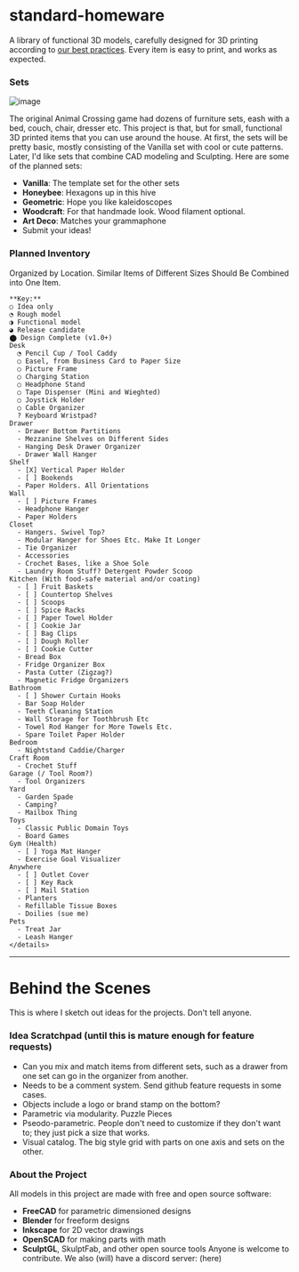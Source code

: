 # standard-homeware
A library of functional 3D models, carefully designed for 3D printing according to [our best practices](styleguide.md). Every item is easy to print, and works as expected.

### Sets
![image](https://github.com/nathangineer/standard-homeware/assets/26797863/1f46f934-0c8f-45b6-9945-6aa1b74b5051)

The original Animal Crossing game had dozens of furniture sets, eash with a bed, couch, chair, dresser etc. This project is that, but for small, functional 3D printed items that you can use around the house. At first, the sets will be pretty basic, mostly consisting of the Vanilla set with cool or cute patterns. Later, I'd like sets that combine CAD modeling and Sculpting. Here are some of the planned sets:
- **Vanilla**: The template set for the other sets
- **Honeybee**: Hexagons up in this hive
- **Geometric**: Hope you like kaleidoscopes
- **Woodcraft**: For that handmade look. Wood filament optional.
- **Art Deco**: Matches your grammaphone
- Submit your ideas!

### Planned Inventory
Organized by Location. Similar Items of Different Sizes Should Be Combined into One Item. 
```
**Key:**   
○ Idea only
◔ Rough model  
◑ Functional model  
◕ Release candidate  
⬤ Design Complete (v1.0+)   
Desk  
  ◔ Pencil Cup / Tool Caddy
  ○ Easel, from Business Card to Paper Size
  ○ Picture Frame
  ○ Charging Station
  ○ Headphone Stand
  ○ Tape Dispenser (Mini and Wieghted)
  ○ Joystick Holder
  ○ Cable Organizer
  ? Keyboard Wristpad?
Drawer
  - Drawer Bottom Partitions
  - Mezzanine Shelves on Different Sides
  - Hanging Desk Drawer Organizer
  - Drawer Wall Hanger
Shelf
  - [X] Vertical Paper Holder
  - [ ] Bookends
  - Paper Holders. All Orientations
Wall
  - [ ] Picture Frames
  - Headphone Hanger
  - Paper Holders
Closet
  - Hangers. Swivel Top?
  - Modular Hanger for Shoes Etc. Make It Longer
  - Tie Organizer
  - Accessories
  - Crochet Bases, like a Shoe Sole
  - Laundry Room Stuff? Detergent Powder Scoop
Kitchen (With food-safe material and/or coating)
  - [ ] Fruit Baskets
  - [ ] Countertop Shelves
  - [ ] Scoops
  - [ ] Spice Racks
  - [ ] Paper Towel Holder
  - [ ] Cookie Jar
  - [ ] Bag Clips
  - [ ] Dough Roller
  - [ ] Cookie Cutter
  - Bread Box
  - Fridge Organizer Box
  - Pasta Cutter (Zigzag?)
  - Magnetic Fridge Organizers
Bathroom
  - [ ] Shower Curtain Hooks
  - Bar Soap Holder
  - Teeth Cleaning Station
  - Wall Storage for Toothbrush Etc
  - Towel Rod Hanger for More Towels Etc.
  - Spare Toilet Paper Holder
Bedroom
  - Nightstand Caddie/Charger
Craft Room
  - Crochet Stuff
Garage (/ Tool Room?)
  - Tool Organizers
Yard
  - Garden Spade
  - Camping?
  - Mailbox Thing
Toys
  - Classic Public Domain Toys
  - Board Games
Gym (Health)
  - [ ] Yoga Mat Hanger
  - Exercise Goal Visualizer
Anywhere
  - [ ] Outlet Cover
  - [ ] Key Rack
  - [ ] Mail Station
  - Planters
  - Refillable Tissue Boxes
  - Doilies (sue me)
Pets
  - Treat Jar
  - Leash Hanger
</details>
```


---

# Behind the Scenes
This is where I sketch out ideas for the projects. Don't tell anyone.

### Idea Scratchpad (until this is mature enough for feature requests)
- Can you mix and match items from different sets, such as a drawer from one set can go in the organizer from another.
- Needs to be a comment system. Send github feature requests in some cases.
- Objects include a logo or brand stamp on the bottom?
- Parametric via modularity. Puzzle Pieces
- Pseodo-parametric. People don't need to customize if they don't want to; they just pick a size that works.
- Visual catalog. The big style grid with parts on one axis and sets on the other.

### About the Project
All models in this project are made with free and open source software:
- **FreeCAD** for parametric dimensioned designs
- **Blender** for freeform designs
- **Inkscape** for 2D vector drawings
- **OpenSCAD** for making parts with math
- **SculptGL**, SkulptFab, and other open source tools
Anyone is welcome to contribute. We also (will) have a discord server: (here)
